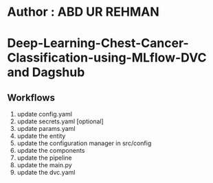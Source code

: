 # Author : ABD UR REHMAN


# Deep-Learning-Chest-Cancer-Classification-using-MLflow-DVC and Dagshub

## Workflows

1. update config.yaml
2. update secrets.yaml [optional]
3. update params.yaml
4. update the entity
5. update the configuration manager in src/config
6. update the components
7. update the pipeline
8. update the main.py
9. update the dvc.yaml

